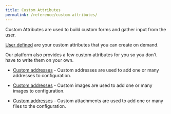 ```yaml
---
title: Custom Attributes
permalink: /reference/custom-attributes/
---
```


Custom Attributes are used to build custom forms and gather input from the user.

[User defined](./user-defined) are your custom attributes that you can create on demand.

Our platform also provides a few custom attributes for you so you don't have to write them on your own.

* [Custom addresses](./custom-addresses) - Custom addresses are used to add one or many addresses to configuration.

* [Custom addresses](./custom-images) - Custom images are used to add one or many images to configuration.

* [Custom addresses](./custom-attachments) - Custom attachments are used to add one or many files to the configuration.
